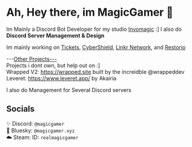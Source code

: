 # Ah, Hey there, im MagicGamer 👋
Im Mainly a Discord Bot Developer for my studio [Invomagic](https://invomagic.com) :]
I also do **Discord Server Management & Design**

Im mainly working on [Tickets](https://tickets.magicgamer.xyz), [CyberShield](https://cybershieldbot.xyz), [Linkr Network](https://linkrdiscord.xyz), and [Restorio](https://restorio.invomagic.com)

---<u>Other Projects---</u><br>
Projects i dont own, but help out on :]<br>
Wrapped V2: https://wrapped.site built by the increidble @wrappeddev<br>
Leveret: https://www.leveret.app/ by Akairia

I also do Management for Several Discord servers

## Socials 

✨ Discord: `@magicgamer`<br>
🦋 Bluesky: `‪@magicgamer.xyz‬`<br>
☁️ Steam: ID: `realmagicgamer`

